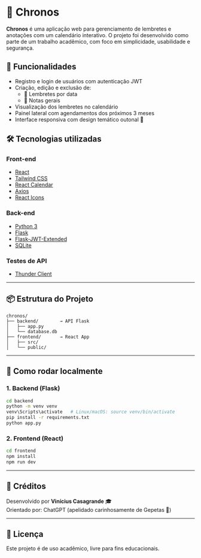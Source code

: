 # 📆 Chronos

**Chronos** é uma aplicação web para gerenciamento de lembretes e anotações com um calendário interativo. O projeto foi desenvolvido como parte de um trabalho acadêmico, com foco em simplicidade, usabilidade e segurança.

## 🚀 Funcionalidades

- Registro e login de usuários com autenticação JWT
- Criação, edição e exclusão de:
  - 📌 Lembretes por data
  - 📝 Notas gerais
- Visualização dos lembretes no calendário
- Painel lateral com agendamentos dos próximos 3 meses
- Interface responsiva com design temático outonal 🍂

## 🛠️ Tecnologias utilizadas

### Front-end
- [React](https://reactjs.org/)
- [Tailwind CSS](https://tailwindcss.com/)
- [React Calendar](https://github.com/wojtekmaj/react-calendar)
- [Axios](https://axios-http.com/)
- [React Icons](https://react-icons.github.io/react-icons/)

### Back-end
- [Python 3](https://www.python.org/)
- [Flask](https://flask.palletsprojects.com/)
- [Flask-JWT-Extended](https://flask-jwt-extended.readthedocs.io/)
- [SQLite](https://www.sqlite.org/)

### Testes de API
- [Thunder Client](https://www.thunderclient.com/)

---

## 📦 Estrutura do Projeto

```
chronos/
├── backend/        → API Flask
│   ├── app.py
│   └── database.db
├── frontend/       → React App
│   ├── src/
│   └── public/
```

---

## 📂 Como rodar localmente

### 1. Backend (Flask)

```bash
cd backend
python -m venv venv
venv\Scripts\activate   # Linux/macOS: source venv/bin/activate
pip install -r requirements.txt
python app.py
```

### 2. Frontend (React)

```bash
cd frontend
npm install
npm run dev
```

---

## 🧠 Créditos

Desenvolvido por **Vinícius Casagrande** 🎓  
Orientado por: ChatGPT (apelidado carinhosamente de Gepetas 🤖)

---

## 📃 Licença

Este projeto é de uso acadêmico, livre para fins educacionais.
